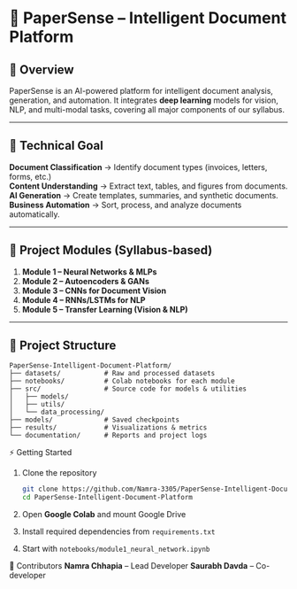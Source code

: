 # 📄 PaperSense – Intelligent Document Platform

## 🚀 Overview

PaperSense is an AI-powered platform for intelligent document analysis, generation, and automation.
It integrates **deep learning** models for vision, NLP, and multi-modal tasks, covering all major components of our syllabus.

---

## 🎯 Technical Goal

 **Document Classification** → Identify document types (invoices, letters, forms, etc.)<br/>
 **Content Understanding** → Extract text, tables, and figures from documents.
 **AI Generation** → Create templates, summaries, and synthetic documents.
 **Business Automation** → Sort, process, and analyze documents automatically.

---

## 🧠 Project Modules (Syllabus-based)

1. **Module 1 – Neural Networks & MLPs**
2. **Module 2 – Autoencoders & GANs**
3. **Module 3 – CNNs for Document Vision**
4. **Module 4 – RNNs/LSTMs for NLP**
5. **Module 5 – Transfer Learning (Vision & NLP)**

---

## 📂 Project Structure

```
PaperSense-Intelligent-Document-Platform/
├── datasets/           # Raw and processed datasets
├── notebooks/          # Colab notebooks for each module
├── src/                # Source code for models & utilities
│   ├── models/
│   ├── utils/
│   └── data_processing/
├── models/             # Saved checkpoints
├── results/            # Visualizations & metrics
└── documentation/      # Reports and project logs
```

⚡ Getting Started

1. Clone the repository

   ```bash
   git clone https://github.com/Namra-3305/PaperSense-Intelligent-Document-Platform.git
   cd PaperSense-Intelligent-Document-Platform
   ```
2. Open **Google Colab** and mount Google Drive
3. Install required dependencies from `requirements.txt`
4. Start with `notebooks/module1_neural_network.ipynb`



👥 Contributors
 **Namra Chhapia** – Lead Developer
 **Saurabh Davda** – Co-developer


